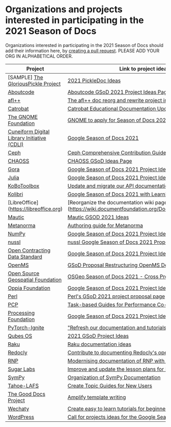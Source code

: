 # Organizations and projects interested in participating in the 2021 Season of Docs

Organizations interested in participating in the 2021 Season of Docs should add their information here, by [creating a pull request](https://docs.github.com/en/github/collaborating-with-issues-and-pull-requests/creating-a-pull-request). PLEASE ADD YOUR ORG IN ALPHABETICAL ORDER.

Project | Link to project ideas page
------- | ---------------------------
[SAMPLE] [The GloriousPickle Project](https://example.com) | [2021 PickleDoc Ideas](https://example.com)
[Aboutcode](https://github.com/nexb/aboutcode) | [Aboutcode GSoD 2021 Project Ideas Page](https://aboutcode.readthedocs.io/en/latest/gsod/gsod-2021.html)
[afl++](https://github.com/AFLplusplus/AFLplusplus) | [The afl++ doc reorg and rewrite project information](https://github.com/AFLplusplus/AFLplusplus/blob/stable/docs/docs.md)
[Catrobat](https://catrobat.org/) | [Catrobat Educational Documentation Update](https://catrob.at/gsod21)
[The GNOME Foundation](https://foundation.gnome.org/) | [GNOME to apply for Season of Docs 2021](https://foundation.gnome.org/2021/03/17/gsod-2021/)
[Cuneiform Digital Library Initiative (CDLI)](https://cdli.ucla.edu/) | [Google Season of Docs 2021](https://github.com/cdli-gh/Framework/wiki/Google-Season-of-Docs-2021)
[Ceph](https://docs.ceph.org/) | [Ceph Comprehensive Contribution Guide](https://pad.ceph.com/p/GSOD_2021_Project_Proposal_Page)
[CHAOSS](https://chaoss.community/) | [CHAOSS GSoD Ideas Page](https://github.com/chaoss/governance/blob/master/GSoD-ideas.md)
[Gora](https://gora.apache.org/index.html) | [Google Season of Docs 2021 Project Ideas for Apache Gora](https://cwiki.apache.org/confluence/display/GORA/Google+Season+of+Docs+2021)
[Julia](https://julialang.org) | [Google Season of Docs 2021 Project Ideas](https://julialang.org/jsoc/gsod/projects/)
[KoBoToolbox](https://kobotoolbox.org) | [Update and migrate our API documentation](https://github.com/kobotoolbox/kpi/wiki/Google-Season-of-Docs-2021)
[Kolibri](https://learningequality.org/kolibri/) | [Google Season of Docs 2021 with Learning Equality](https://github.com/learningequality/kolibri/wiki/Google-Season-of-Docs-2021-with-Learning-Equality)
[LibreOffice] (https://libreoffice.org) | [Reorganize the documentation wiki pages] (https://wiki.documentfoundation.org/Documentation/GSoDOC/2021)
[Mautic](https://www.mautic.org/) | [Mautic GSOD 2021 Ideas](https://www.mautic.org/blog/community/mautic-applies-season-docs-2021)
[Metanorma](https://www.metanorma.org)|[Authoring guide for Metanorma](https://github.com/metanorma/metanorma/wiki/Google-Season-of-Docs-2021-Organization-Proposal)
[NumPy](https://numpy.org) | [Google Season of Docs 2021 Project Ideas](https://github.com/numpy/numpy/wiki/Google-Season-of-Docs-2021-Project-Ideas)
[nussl](https://github.com/nussl/nussl) | [nussl Google Season of Docs 2021 Proposal](https://github.com/nussl/nussl/wiki/nussl-Google-Season-of-Docs-2021-Proposal)
[Open Contracting Data Standard](https://standard.open-contracting.org/latest/en/) | [Google Season of Docs 2021 Project Ideas](https://github.com/open-contracting/standard/wiki/Google-Season-of-Docs-2021-Project-Ideas)
[OpenMS](https://openms.de) | [GSoD Proposal Restructuring OpenMS Developer Documentation](https://github.com/OpenMS/OpenMS/wiki/Google-Season-of-Docs-Proposal-Restructuring-OpenMS-Developer-Documentation-(OpenMS-ReDevDoc))
[Open Source Geospatial Foundation](https://www.osgeo.org/) | [OSGeo Season of Docs 2021 - Cross Project Glossaries](https://wiki.osgeo.org/wiki/Season_Of_Docs_2021)
[Oppia Foundation](https://www.oppia.org/about) | [Google Season of Docs 2021 Project Ideas](https://github.com/oppia/oppia/wiki/Season-of-Docs-2021)
[Perl](https://perl.org) | [Perl's GSoD 2021 project proposal page](https://github.com/Perl/perl5/wiki/Google-Season-of-Docs-2021-project-proposals)
[PCP](https://pcp.io) | [Task-based Guides for Performance Co-Pilot](https://pcp.io/gsod/2021/ideas.html)
[Processing Foundation](https://processingfoundation.org/) | [Google Season of Docs 2021 Project Ideas](https://github.com/processing/p5.js/wiki/Google-Season-of-Docs)
[PyTorch-Ignite](https://pytorch.org/ignite/) | ["Refresh our documentation and tutorials" proposal](https://github.com/pytorch/ignite/wiki/Google-Season-of-Docs-2021---Organization-Proposal)
[Qubes OS](https://www.qubes-os.org) | [2021 GSoD Project Ideas](https://www.qubes-os.org/gsod/)
[Raku](https://raku.org) | [Raku documentation ideas](https://github.com/perl-foundation-outreach/season-of-docs-ideas)
[Redocly](https://redoc.ly/) | [Contribute to documenting Redocly's open-source tools](https://redoc.ly/gsod)
[RNP](https://www.rnpgp.org) | [Modernising documentation of RNP with Doxygen](https://github.com/rnpgp/rnpgp.org/wiki/GSoD-Proposal)
[Sugar Labs](https://sugarlabs.org) | [Improve and update the lesson plans for Music Blocks](https://github.com/sugarlabs/GSoD)
[SymPy](https://www.sympy.org/en/index.html) | [Organization of SymPy Documentation](https://github.com/sympy/sympy/wiki/Google-Season-of-Docs)
[Tahoe-LAFS](https://tahoe-lafs.org/trac/tahoe-lafs)|[Create Topic Guides for New Users](https://github.com/tahoe-lafs/community/edit/main/project-notes/season-of-docs-2021/project-proposal.md)
[The Good Docs Project](https://thegooddocsproject.dev) | [Amplify template writing](https://github.com/thegooddocsproject/templates/wiki/Season-of-Docs-Ideas-2021)
[Wechaty](https://wechaty.js.org) | [Create easy to learn tutorials for beginner users of Wechaty](https://wechaty.js.org/docs/gsod/2021/)
[WordPress](https://wordpress.org) | [Call for projects ideas for the Google Season of Docs 2021](https://make.wordpress.org/docs/2021/03/18/call-for-projects-ideas-for-the-google-season-of-docs-2021)


